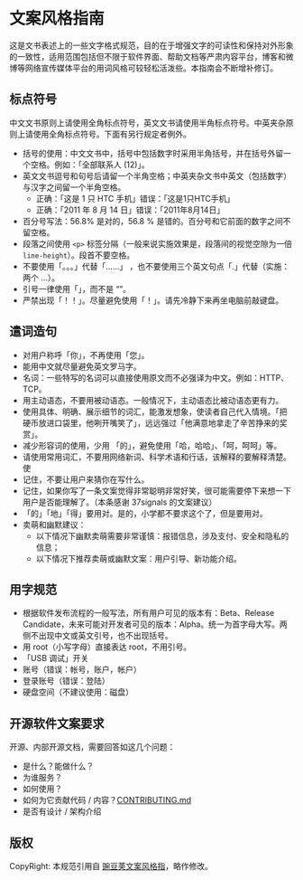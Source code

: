 # 文案风格指南

这是文书表述上的一些文字格式规范，目的在于增强文字的可读性和保持对外形象的一致性，适用范围包括但不限于软件界面、帮助文档等严肃内容平台，博客和微博等网络宣传媒体平台的用词风格可较轻松活泼些。本指南会不断增补修订。

## 标点符号
中文文书原则上请使用全角标点符号，英文文书请使用半角标点符号。中英夹杂原则上请使用全角标点符号。下面有另行规定者例外。

- 括号的使用：中文文书中，括号中包括数字时采用半角括号，并在括号外留一个空格。例如：「全部联系人 (12)」。
- 英文文书逗号和句号后请留一个半角空格；中英夹杂文书中英文（包括数字）与汉字之间留一个半角空格。
	- 正确：「这是 1 只 HTC 手机」错误：「这是1只HTC手机」
	- 正确：「2011 年 8 月 14 日」错误：「2011年8月14日」
- 百分号写法：56.8% 是对的，56.8 % 是错的。百分号和它前面的数字之间不留空格。
- 段落之间使用 `<p>` 标签分隔（一般来说实施效果是，段落间的视觉空隙为一倍 `line-height`）。段首不要空格。
- 不要使用「。。。」代替「……」 ，也不要使用三个英文句点「.」代替（实施：两个 &hellip;）。
- 引号一律使用「」，而不是 “”。
- 严禁出现「！！」。尽量避免使用「！」。请先冷静下来再坐电脑前敲键盘。

## 遣词造句
- 对用户称呼「你」，不再使用「您」。
- 能用中文就尽量避免英文罗马字。
- 名词：一些特写的名词可以直接使用原文而不必强译为中文。例如：HTTP、TCP。
- 用主动语态，不要用被动语态。一般情况下，主动语态比被动语态更有力。
- 使用具体、明确、展示细节的词汇，能激发想象，使读者自己代入情境。「把硬币放进口袋里，他咧开嘴笑了」，远远强过「他满意地拿走了辛苦挣来的奖赏」。
- 减少形容词的使用，少用 「的」，避免使用「哈，哈哈」、「呵，呵呵」等。
- 请使用常用词汇，不要用网络新词、科学术语和行话，该解释的要解释清楚。使
- 记住，不要让用户来猜你在写什么。
- 记住，如果你写了一条文案觉得非常聪明非常好笑，很可能需要停下来想一下用户是否能理解了。（本条感谢 37signals 的文案建议）
- 「的」「地」「得」要用对。是的，小学都不要求这个了，但是要用对。
- 卖萌和幽默建议：
	- 以下情况下幽默卖萌需要非常谨慎：报错信息，涉及支付、安全和隐私的信息；
	- 以下情况下推荐卖萌或幽默文案：用户引导、新功能介绍。

## 用字规范
- 根据软件发布流程的一般写法，所有用户可见的版本有：Beta、Release Candidate，未来可能对开发者可见的版本：Alpha。统一为首字母大写。两侧不出现中文或英文引号，也不出现括号。
- 用 root（小写字母）直接表达 root，不用引号。
- 「USB 调试」开关
- 账号（错误：帐号，账户，帐户）
- 登录账号（错误：登陆）
- 硬盘空间（不建议使用：磁盘）

## 开源软件文案**要求**

开源、内部开源文档，需要回答如这几个问题：

- 是什么？能做什么？
- 为谁服务？
- 如何使用？
- 如何为它贡献代码 / 内容？[CONTRIBUTING.md](https://github.com/blog/1184-contributing-guidelines)
- 是否有设计 / 架构介绍



## 版权
CopyRight: 本规范引用自 [豌豆荚文案风格指](https://docs.google.com/document/d/1R8lMCPf6zCD5KEA8ekZ5knK77iw9J-vJ6vEopPemqZM/edit#)，略作修改。


